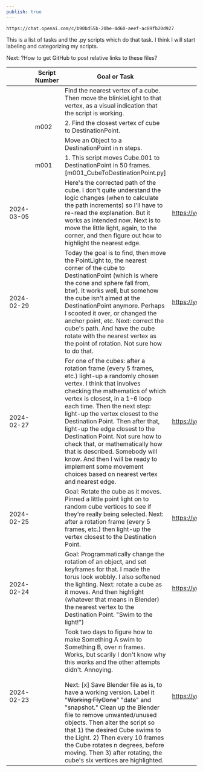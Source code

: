 ```yaml
---
publish: true
---
```


```noprint
https://chat.openai.com/c/b90bd55b-20be-4d60-aeef-ac89fb20d927
```

This is a list of tasks and the .py scripts which do that task. I think I will start labeling and categorizing my scripts.

Next: ?How to get GitHub to post relative links to these files?

|            | Script Number | Goal or Task                                                                                                                                                                                                                                                                                                                                                                                                                                                                                                                                                                     | Scripts                      |
| ---------- | ------------- | -------------------------------------------------------------------------------------------------------------------------------------------------------------------------------------------------------------------------------------------------------------------------------------------------------------------------------------------------------------------------------------------------------------------------------------------------------------------------------------------------------------------------------------------------------------------------------- | ---------------------------- |
|            |               | Find the nearest vertex of a cube. Then move the blinkieLight to that vertex, as a visual indication that the script is working.                                                                                                                                                                                                                                                                                                                                                                                                                                                 |                              |
|            | m002          | 2. Find the closest vertex of cube to DestinationPoint.                                                                                                                                                                                                                                                                                                                                                                                                                                                                                                                          |                              |
|            |               | Move an Object to a DestinationPoint in n steps.                                                                                                                                                                                                                                                                                                                                                                                                                                                                                                                                 |                              |
|            | m001          | 1. This script moves Cube.001 to DestinationPoint in 50 frames. [m001_CubeToDestinationPoint.py]                                                                                                                                                                                                                                                                                                                                                                                                                                                                                 |                              |
| 2024-03-05 |               | Here's the corrected path of the cube. I don't quite understand the logic changes (when to calculate the path increments) so I'll have to re-read the explanation. But it works as intended now. Next is to move the little light, again, to the corner, and then figure out how to highlight the nearest edge.                                                                                                                                                                                                                                                                  | https://youtu.be/-hzv5WEtkWg |
| 2024-02-29 |               | Today the goal is to find, then move the PointLight to, the nearest corner of the cube to DestinationPoint (which is where the cone and sphere fall from, btw). It works well, but somehow the cube isn't aimed at the DestinationPoint anymore. Perhaps I scooted it over, or changed the anchor point, etc. Next: correct the cube's path. And have the cube rotate with the nearest vertex as the point of rotation. Not sure how to do that.                                                                                                                                 | https://youtu.be/wMphkstEoq0 |
| 2024-02-27 |               | For one of the cubes: after a rotation frame (every 5 frames, etc.) light-up a randomly chosen vertex. I think that involves checking the mathematics of which vertex is closest, in a 1-6 loop each time. Then the next step: light-up the vertex closest to the Destination Point. Then after that, light-up the edge closest to the Destination Point. Not sure how to check that, or mathematically how that is described. Somebody will know. And then I will be ready to implement some movement choices based on nearest vertex and nearest edge.                         | https://youtu.be/B3_ld9pty-E |
| 2024-02-25 |               | Goal: Rotate the cube as it moves. Pinned a little point light on to random cube vertices to see if they're really being selected. Next: after a rotation frame (every 5 frames, etc.) then light-up the vertex closest to the Destination Point.                                                                                                                                                                                                                                                                                                                                | https://youtu.be/3qva8zwkFmQ |
| 2024-02-24 |               | Goal: Programmatically change the rotation of an object, and set keyframes for that. I made the torus look wobbly. I also softened the lighting. Next: rotate a cube as it moves. And then highlight (whatever that means in Blender) the nearest vertex to the Destination Point. "Swim to the light!")                                                                                                                                                                                                                                                                         | https://youtu.be/rT4NJn_7yU0 |
| 2024-02-23 |               | Took two days to figure how to make Something A swim to Something B, over n frames. Works, but scarily I don't know why this works and the other attempts didn't. Annoying. <br><br>Next:  [x] Save Blender file as is, to have a working version. Label it "~~Working FlyCone~~"  "date" and "snapshot." Clean up the Blender file to remove unwanted/unused objects. Then alter the script so that 1) the desired Cube swims to the Light. 2) Then every 10 frames the Cube rotates n degrees, before moving. Then 3) after rotating, the cube's six vertices are highlighted. | https://youtu.be/ye2yZFS0ug0 |

